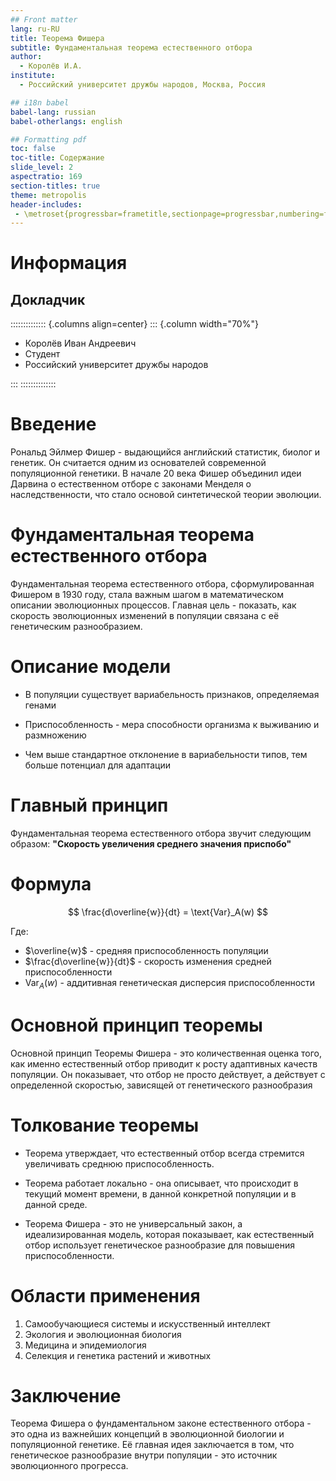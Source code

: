 ```yaml
---
## Front matter
lang: ru-RU
title: Теорема Фишера
subtitle: Фундаментальная теорема естественного отбора
author:
  - Королёв И.А.
institute:
  - Российский университет дружбы народов, Москва, Россия

## i18n babel
babel-lang: russian
babel-otherlangs: english

## Formatting pdf
toc: false
toc-title: Содержание
slide_level: 2
aspectratio: 169
section-titles: true
theme: metropolis
header-includes:
 - \metroset{progressbar=frametitle,sectionpage=progressbar,numbering=fraction}
---
```


# Информация

## Докладчик

:::::::::::::: {.columns align=center}
::: {.column width="70%"}

  * Королёв Иван Андреевич
  * Студент
  * Российский университет дружбы народов

:::
::::::::::::::

# Введение

Рональд Эйлмер Фишер - выдающийся английский статистик, биолог и генетик. Он считается одним из основателей современной популяционной генетики. В начале 20 века Фишер объединил идеи Дарвина о естественном отборе с законами Менделя о наследственности, что стало основой синтетической теории эволюции.

# Фундаментальная теорема естественного отбора

Фундаментальная теорема естественного отбора, сформулированная Фишером в 1930 году, стала важным шагом в математическом описании эволюционных процессов. Главная цель - показать, как скорость эволюционных изменений в популяции связана с её генетическим разнообразием.

# Описание модели

- В популяции существует вариабельность признаков, определяемая генами

- Приспособленность - мера способности организма к выживанию и размножению 

- Чем выше стандартное отклонение в вариабельности типов, тем больше потенциал для адаптации

# Главный принцип

Фундаментальная теорема естественного отбора звучит следующим образом: **"Скорость увеличения среднего значения приспобо"**

# Формула

$$
\frac{d\overline{w}}{dt} = \text{Var}_A(w)
$$

Где:
- $\overline{w}$ - средняя приспособленность популяции
- $\frac{d\overline{w}}{dt}$ - скорость изменения средней приспособленности
- $\text{Var}_A(w)$ - аддитивная генетическая дисперсия приспособленности 

# Основной принцип теоремы

Основной принцип Теоремы Фишера - это количественная оценка того, как именно естественный отбор приводит к росту адаптивных качеств популяции. Он показывает, что отбор не просто действует, а действует с определенной скоростью, зависящей от генетического разнообразия

# Толкование теоремы

- Теорема утверждает, что естественный отбор всегда стремится увеличивать среднюю приспособленность.

- Теорема работает локально - она описывает, что происходит в текущий момент времени, в данной конкретной популяции и в данной среде.

- Теорема Фишера - это не универсальный закон, а идеализированная модель, которая показывает, как естественный отбор использует генетическое разнообразие для повышения приспособленности.

# Области применения

1. Самообучающиеся системы и искусственный интеллект
2. Экология и эволюционная биология
3. Медицина и эпидемиология
4. Селекция и генетика растений и животных

# Заключение

Теорема Фишера о фундаментальном законе естественного отбора - это одна из важнейших концепций в эволюционной биологии и популяционной генетике. Её главная идея заключается в том, что генетическое разнообразие внутри популяции - это источник эволюционного прогресса.


